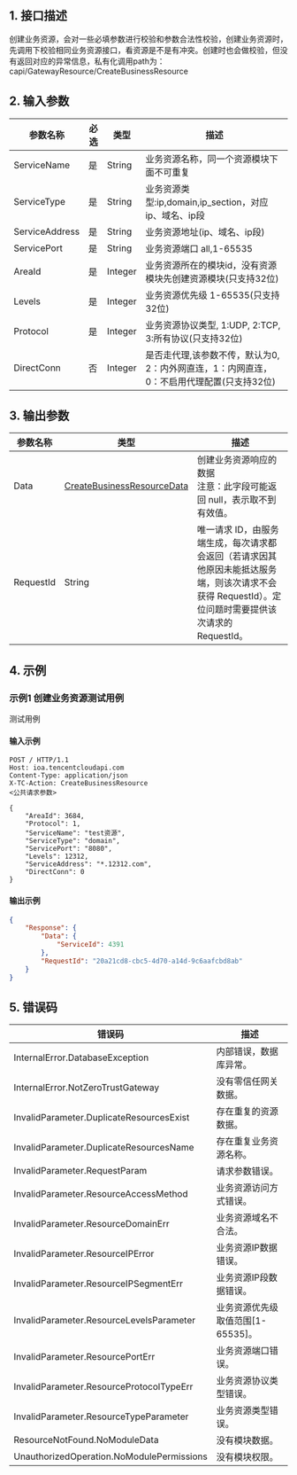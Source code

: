 ## 1. 接口描述




创建业务资源，会对一些必填参数进行校验和参数合法性校验，创建业务资源时，先调用下校验相同业务资源接口，看资源是不是有冲突。创建时也会做校验，但没有返回对应的异常信息，私有化调用path为：capi/GatewayResource/CreateBusinessResource

## 2. 输入参数


| 参数名称 | 必选 | 类型 | 描述 |
|---------|---------|---------|---------|
| ServiceName | 是 | String | 业务资源名称，同一个资源模块下面不可重复 |
| ServiceType | 是 | String | 业务资源类型:ip,domain,ip_section，对应ip、域名、ip段 |
| ServiceAddress | 是 | String | 业务资源地址(ip、域名、ip段) |
| ServicePort | 是 | String | 业务资源端口 all,1-65535 |
| AreaId | 是 | Integer | 业务资源所在的模块id，没有资源模块先创建资源模块(只支持32位) |
| Levels | 是 | Integer | 业务资源优先级 1-65535(只支持32位) |
| Protocol | 是 | Integer | 业务资源协议类型, 1:UDP, 2:TCP, 3:所有协议(只支持32位) |
| DirectConn | 否 | Integer | 是否走代理,该参数不传，默认为0, 2：内外网直连，1：内网直连， 0：不启用代理配置(只支持32位) |

## 3. 输出参数

| 参数名称 | 类型 | 描述 |
|---------|---------|---------|
| Data | [CreateBusinessResourceData](/开放API/云规范接口/版本：2022-06-01/数据结构.md#CreateBusinessResourceData) | 创建业务资源响应的数据<br/>注意：此字段可能返回 null，表示取不到有效值。|
| RequestId | String | 唯一请求 ID，由服务端生成，每次请求都会返回（若请求因其他原因未能抵达服务端，则该次请求不会获得 RequestId）。定位问题时需要提供该次请求的 RequestId。|

## 4. 示例

### 示例1 创建业务资源测试用例

测试用例

#### 输入示例

```
POST / HTTP/1.1
Host: ioa.tencentcloudapi.com
Content-Type: application/json
X-TC-Action: CreateBusinessResource
<公共请求参数>

{
	"AreaId": 3684,
	"Protocol": 1,
	"ServiceName": "test资源",
	"ServiceType": "domain",
	"ServicePort": "8080",
	"Levels": 12312,
	"ServiceAddress": "*.12312.com",
	"DirectConn": 0
}
```

#### 输出示例

```json
{
    "Response": {
        "Data": {
            "ServiceId": 4391
        },
        "RequestId": "20a21cd8-cbc5-4d70-a14d-9c6aafcbd8ab"
    }
}
```











## 5. 错误码


| 错误码 | 描述 |
|---------|---------|
| InternalError.DatabaseException | 内部错误，数据库异常。 |
| InternalError.NotZeroTrustGateway | 没有零信任网关数据。 |
| InvalidParameter.DuplicateResourcesExist | 存在重复的资源数据。 |
| InvalidParameter.DuplicateResourcesName | 存在重复业务资源名称。 |
| InvalidParameter.RequestParam | 请求参数错误。 |
| InvalidParameter.ResourceAccessMethod | 业务资源访问方式错误。 |
| InvalidParameter.ResourceDomainErr | 业务资源域名不合法。 |
| InvalidParameter.ResourceIPError | 业务资源IP数据错误。 |
| InvalidParameter.ResourceIPSegmentErr | 业务资源IP段数据错误。 |
| InvalidParameter.ResourceLevelsParameter | 业务资源优先级取值范围[1-65535]。 |
| InvalidParameter.ResourcePortErr | 业务资源端口错误。 |
| InvalidParameter.ResourceProtocolTypeErr | 业务资源协议类型错误。 |
| InvalidParameter.ResourceTypeParameter | 业务资源类型错误。 |
| ResourceNotFound.NoModuleData | 没有模块数据。 |
| UnauthorizedOperation.NoModulePermissions | 没有模块权限。 |
